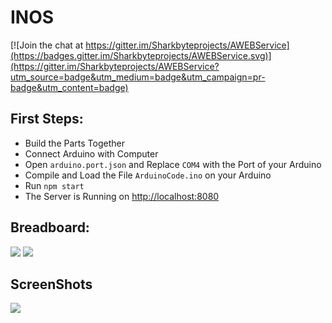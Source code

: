 # INOS

[![Join the chat at https://gitter.im/Sharkbyteprojects/AWEBService](https://badges.gitter.im/Sharkbyteprojects/AWEBService.svg)](https://gitter.im/Sharkbyteprojects/AWEBService?utm_source=badge&utm_medium=badge&utm_campaign=pr-badge&utm_content=badge)

## First Steps:
- Build the Parts Together
- Connect Arduino with Computer
- Open `arduino.port.json` and Replace `COM4` with the Port of your Arduino
- Compile and Load the File `ArduinoCode.ino` on your Arduino
- Run `npm start`
- The Server is Running on [http://localhost:8080](http://localhost:8080)

## Breadboard:
![](https://sharkbyteprojects.github.io/Arduino-Web-Service-Example/hardware/Breadboard.png)
![](https://sharkbyteprojects.github.io/Arduino-Web-Service-Example/hardware/plan.png)

## ScreenShots
![](https://user-images.githubusercontent.com/40953479/82694819-41091b80-9c64-11ea-9091-42ae81184673.png)
